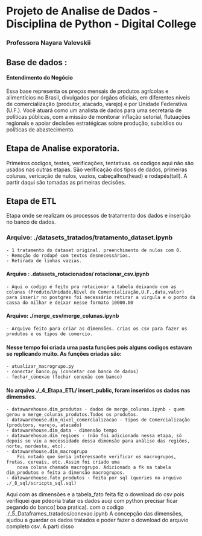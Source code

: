 # Projeto de Analise de Dados - Disciplina de Python - Digital College
### Professora Nayara Valevskii
## Base de dados : 
#### Entendimento do Negócio
Essa base representa os preços mensais de produtos agrícolas e alimentícios no Brasil, divulgados por órgãos oficiais,
em diferentes níveis de comercialização (produtor, atacado, varejo) e por Unidade Federativa (U.F.).
Você atuará como um analista de dados para uma secretaria de políticas públicas, com a missão de monitorar inflação
setorial, flutuações regionais e apoiar decisões estratégicas sobre produção, subsídios ou políticas de abastecimento.
## Etapa de Analise exporatoria.
Primeiros codigos, testes, verificações, tentativas. os codigos aqui não são usados nas outras etapas. São verificação dos tipos de dados, primeiras colunas,
vericação de nulos, vazios, cabeçalhos(head) e rodapés(tail). A partir daqui são tomadas as primeiras decisões.
## Etapa de ETL
Etapa onde se realizam os processos de tratamento dos dados e inserção no banco de dados.
### Arquivo: ./datasets_tratados/tratamento_dataset.ipynb
    - 1 tratamento do dataset original. preenchimento de nulos com 0.
    - Remoção do rodapé com textos desnecessários. 
    - Retirada de linhas vazias.
#### Arquivo : .datasets_rotacionados/ rotacionar_csv.ipynb
    - Aqui o codigo é feito pra rotacionar a tabela deixando com as colunas (Produto/Unidade,Nível de Comercialização,U.F.,data,valor)
    para inserir no postgres foi necessário retirar a virgula e o ponto da cassa do milhar e deixar nesse formato 10000.00
#### Arquivo: ./merge_csv/merge_colunas.ipynb 
    - Arquivo feito para criar as dimensões. crias os csv para fazer os produtos e os tipos de comercio.
#### Nesse tempo foi criada uma pasta funções pois alguns codigos estavam se replicando muito. As funções criadas são:
    - atualizar_macrogrupo.py
    - conectar_banco.py (concetar com banco de dados)
    - fechar_conexao (fechar conexão com banco)
#### No arquivo ./_4_Etapa_ETL/ insert_public, foram inseridos os dados nas dimensões.
    - datawarehouse.dim_produtos - dados de merge_colunas.ipynb - quem gerou o merge_colunas_produtos.Todos os produtos.
    - datawarehouse.dim_nivel_comercializacao - tipos de Comercialização (produtors, varejo, atacado)
    - datawarehouse.dim_data - dimensão tempo 
    - datawarehosue.dim_regioes - (não foi adicionado nessa etapa, só depois se viu a necessidade dessa dimensão para análise das regiões, norte, nordeste, etc).
    - datawarehouse.dim_macrogrupo
        Foi notado que seria interessante verificar os macrogrupos, frutas, cereais, etc..Assim foi criado uma
        nova coluna chamada macrogrupo. Adicionado a fk na tabela dim_produtos e feita a dimensão macrogrupos.
    - datawarehouse.fato_produtos - feita por sql (queries no arquivo ./_8_sql/scricpts_sql.sql)
Aqui com as dimensões e a tabela_fato feita fiz o download do csv pois verifiquei que pdeoria tratar os dados auqi com python  precisar ficar pegando do banco( boa pratica). com o codigo ./_5_Dataframes_tratados/conexao.ipynb
    A concepção das dimensões, ajudou a guardar os dados tratados e poder fazer o download do arquvio completo csv. A parti disso 




